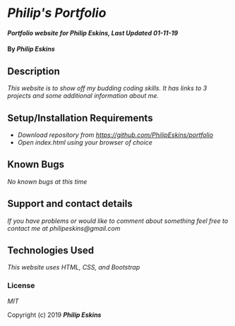 # _Philip's Portfolio_

#### _Portfolio website for Philip Eskins, Last Updated 01-11-19_

#### By _**Philip Eskins**_

## Description

_This website is to show off my budding coding skills. It has links to 3 projects and some additional information about me._

## Setup/Installation Requirements

* _Download repository from https://github.com/PhilipEskins/portfolio_
* _Open index.html using your browser of choice_

## Known Bugs

_No known bugs at this time_

## Support and contact details

_If you have problems or would like to comment about something feel free to contact me at philipeskins@gmail.com_

## Technologies Used

_This website uses HTML, CSS, and Bootstrap_

### License

*MIT*

Copyright (c) 2019 **_Philip Eskins_**
